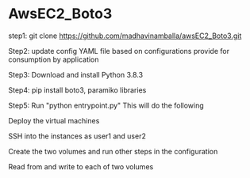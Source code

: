 
# AwsEC2_Boto3
step1: git clone https://github.com/madhavinamballa/awsEC2_Boto3.git

Step2: update config YAML file based on configurations provide for consumption by application

Step3:  Download and install Python 3.8.3

Step4:  pip install boto3, paramiko libraries

Step5:  Run "python entrypoint.py" This will do the following

Deploy the virtual machines

SSH into the instances as user1 and user2

Create the two volumes and run other steps in the configuration

Read from and write to each of two volumes
 



